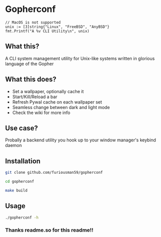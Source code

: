 
# Gopherconf
    // MacOS is not supported
    unix := [3]string{"Linux", "FreeBSD", "AnyBSD"}
    fmt.Printf("A %v CLI Utility\n", unix)
## What this?

A CLI system management utility for Unix-like systems written in glorious language of the Gopher

## What this does?
- Set a wallpaper, optionally cache it
- Start/Kill/Reload a bar
- Refresh Pywal cache on each wallpaper set
- Seamless change between dark and light mode
- Check the wiki for more info

## Use case?
Probally a backend utility you hook up to your window manager's keybind daemon


## Installation


```bash
git clone github.com/furiousman59/gopherconf
```
``` bash
cd gopherconf 
```
```bash
make build
```
## Usage

```bash
./gopherconf -h
```

### Thanks readme.so for this readme!!
